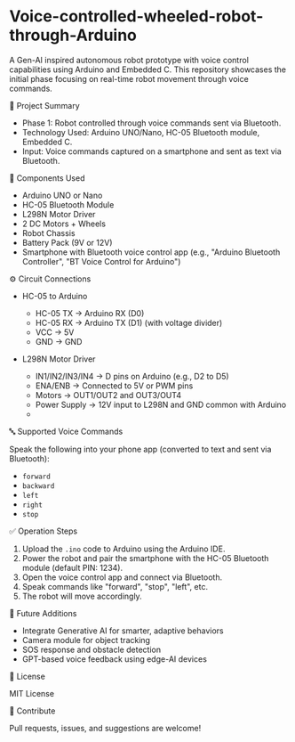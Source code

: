 # Voice-controlled-wheeled-robot-through-Arduino
A Gen-AI inspired autonomous robot prototype with voice control capabilities using Arduino and Embedded C. This repository showcases the initial phase focusing on real-time robot movement through voice commands.

📌 Project Summary

- Phase 1: Robot controlled through voice commands sent via Bluetooth.
- Technology Used: Arduino UNO/Nano, HC-05 Bluetooth module, Embedded C.
- Input: Voice commands captured on a smartphone and sent as text via Bluetooth.

🧩 Components Used

- Arduino UNO or Nano
- HC-05 Bluetooth Module
- L298N Motor Driver
- 2 DC Motors + Wheels
- Robot Chassis
- Battery Pack (9V or 12V)
- Smartphone with Bluetooth voice control app (e.g., "Arduino Bluetooth Controller", "BT Voice Control for Arduino")

⚙️ Circuit Connections

- HC-05 to Arduino
  - HC-05 TX → Arduino RX (D0)
  - HC-05 RX → Arduino TX (D1) (with voltage divider)
  - VCC → 5V
  - GND → GND

- L298N Motor Driver
  - IN1/IN2/IN3/IN4 → D pins on Arduino (e.g., D2 to D5)
  - ENA/ENB → Connected to 5V or PWM pins
  - Motors → OUT1/OUT2 and OUT3/OUT4
  - Power Supply → 12V input to L298N and GND common with Arduino
  - 
🔤 Supported Voice Commands

Speak the following into your phone app (converted to text and sent via Bluetooth):
- `forward`
- `backward`
- `left`
- `right`
- `stop`

✅ Operation Steps

1. Upload the `.ino` code to Arduino using the Arduino IDE.
2. Power the robot and pair the smartphone with the HC-05 Bluetooth module (default PIN: 1234).
3. Open the voice control app and connect via Bluetooth.
4. Speak commands like "forward", "stop", "left", etc.
5. The robot will move accordingly.

🧠 Future Additions

- Integrate Generative AI for smarter, adaptive behaviors
- Camera module for object tracking
- SOS response and obstacle detection
- GPT-based voice feedback using edge-AI devices

📄 License

MIT License

🤝 Contribute

Pull requests, issues, and suggestions are welcome!
